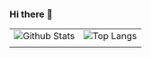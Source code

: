 ### Hi there 👋

|||
|---|---|
|![Github Stats](https://github-readme-stats.vercel.app/api?username=agussyahrilmubarok&show_icons=true&hide_border=true&theme=dark&count_private=true)|![Top Langs](https://github-readme-stats.vercel.app/api/top-langs/?username=mrschwartx&layout=compact&langs_count=8&hide_border=true&theme=dark&count_private=true&hide=html,css,scss,makefile,vue,processing)|
|||

